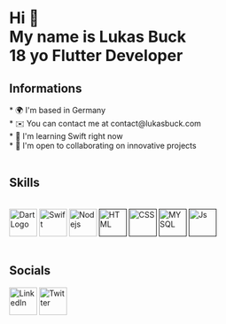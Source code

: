 <h1>Hi 👋 <br>
My name is Lukas Buck<br>
18 yo Flutter Developer</h1>

<h2> Informations <br> </h2>
* 🌍 I'm based in Germany<br>
* ✉️ You can contact me at contact@lukasbuck.com <br>
* 🧠 I'm learning Swift right now<br>
* 🤝 I'm open to collaborating on innovative projects<br>
<br>
<h2>Skills</h2>
<br>
<a href="https://dart.dev/"><img alt="DartLogo" src="https://upload.wikimedia.org/wikipedia/commons/thumb/c/c6/Dart_logo.png/600px-Dart_logo.png?20220718193800" width="50" 
     height="50" ><a>
<a href="https://flutter.dev/"><img alt="Swift" src="https://cdn.discordapp.com/attachments/1098331063064993906/1098937417752395806/355-3557482_flutter-logo-png-transparent-png-removebg-preview.png" width="50" 
     height="50" ><a>
<a href="https://nodejs.org/en"><img alt="Nodejs" src="https://cdn.discordapp.com/attachments/1098331063064993906/1098939229024817152/png-transparent-js-logo-node-logos-and-brands-icon-removebg-preview.png" width="50" 
     height="50" ><a>
<a href=""><img alt="HTML" src="https://cdn.discordapp.com/attachments/1098331063064993906/1098940242452549732/html-5-icon-removebg-preview.png" width="50" 
     height="50" ><a>
<a href=""><img alt="CSS" src="https://logospng.org/download/css-3/logo-css-3-2048.png" width="50" 
     height="50" ><a>
<a href=""><img alt="MYSQL" src="https://cdn-icons-png.flaticon.com/512/5968/5968313.png" width="50" 
     height="50" ><a>
<a href=""><img alt="Js" src="https://cdn.discordapp.com/attachments/1098331063064993906/1098992569305796638/png-clipart-javascript-open-logo-number-js-angle-text-thumbnail-removebg-preview.png" width="50" 
     height="50" ><a><br><br>
     <h2>Socials<br></h2>
<a href="https://www.linkedin.com/in/lukas-buck-664384237/"><img alt="LinkedIn" src="https://cdn.discordapp.com/attachments/1098331063064993906/1099225791381905429/Linkedin-logo-on-transparent-Background-PNG--removebg-preview_1.png" width="50" 
     height="50" ><a>
<a href="https://twitter.com/Lukas_Buck1"><img alt="Twitter" src="https://www.freepnglogos.com/uploads/twitter-logo-png/twitter-logo-vector-png-clipart-1.png" width="50" 
     height="50" ><a>
     
   
